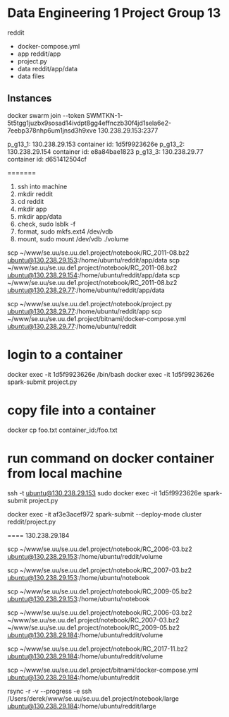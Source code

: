 # Data Engineering 1 Project Group 13



reddit
- docker-compose.yml
- app
reddit/app
- project.py
- data
reddit/app/data
- data files



## Instances

docker swarm join --token SWMTKN-1-5t5tgg1juzbx9sosad14ivdpt8gg4effnczb30f4jd1sela6e2-7eebp378nhp6um1jnsd3h9xve 130.238.29.153:2377

p_g13_1: 130.238.29.153
			container id: 1d5f9923626e
p_g13_2: 130.238.29.154
			container id: e8a84bae1823
p_g13_3: 130.238.29.77
			container id: d651412504cf


=======

1. ssh into machine
2. mkdir reddit
3. cd reddit
3. mkdir app
4. mkdir app/data
5. check, sudo lsblk -f
6. format, sudo mkfs.ext4 /dev/vdb
7. mount, sudo mount /dev/vdb ./volume

scp ~/www/se.uu/se.uu.de1.project/notebook/RC_2011-08.bz2 ubuntu@130.238.29.153:/home/ubuntu/reddit/app/data
scp ~/www/se.uu/se.uu.de1.project/notebook/RC_2011-08.bz2 ubuntu@130.238.29.154:/home/ubuntu/reddit/app/data
scp ~/www/se.uu/se.uu.de1.project/notebook/RC_2011-08.bz2 ubuntu@130.238.29.77:/home/ubuntu/reddit/app/data



scp ~/www/se.uu/se.uu.de1.project/notebook/project.py ubuntu@130.238.29.77:/home/ubuntu/reddit/app
scp ~/www/se.uu/se.uu.de1.project/bitnami/docker-compose.yml ubuntu@130.238.29.77:/home/ubuntu/reddit



# login to a container
docker exec -it 1d5f9923626e /bin/bash
docker exec -it 1d5f9923626e spark-submit project.py

# copy file into a container
docker cp foo.txt container_id:/foo.txt

# run command on docker container from local machine
ssh -t ubuntu@130.238.29.153 sudo docker exec -it 1d5f9923626e spark-submit project.py




docker exec -it af3e3acef972 spark-submit --deploy-mode cluster reddit/project.py








====
130.238.29.184

scp ~/www/se.uu/se.uu.de1.project/notebook/RC_2006-03.bz2 ubuntu@130.238.29.153:/home/ubuntu/reddit/volume

scp ~/www/se.uu/se.uu.de1.project/notebook/RC_2007-03.bz2 ubuntu@130.238.29.153:/home/ubuntu/notebook

scp ~/www/se.uu/se.uu.de1.project/notebook/RC_2009-05.bz2 ubuntu@130.238.29.153:/home/ubuntu/notebook


scp ~/www/se.uu/se.uu.de1.project/notebook/RC_2006-03.bz2 ~/www/se.uu/se.uu.de1.project/notebook/RC_2007-03.bz2 ~/www/se.uu/se.uu.de1.project/notebook/RC_2009-05.bz2 ubuntu@130.238.29.184:/home/ubuntu/reddit/volume


scp ~/www/se.uu/se.uu.de1.project/notebook/RC_2017-11.bz2 ubuntu@130.238.29.184:/home/ubuntu/reddit/volume

scp ~/www/se.uu/se.uu.de1.project/bitnami/docker-compose.yml ubuntu@130.238.29.184:/home/ubuntu/reddit


rsync -r -v --progress -e ssh /Users/derek/www/se.uu/se.uu.de1.project/notebook/large ubuntu@130.238.29.184:/home/ubuntu/reddit/large